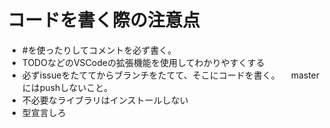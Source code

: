 # コードを書く際の注意点
* #を使ったりしてコメントを必ず書く。
* TODOなどのVSCodeの拡張機能を使用してわかりやすくする
* 必ずissueをたててからブランチをたてて、そこにコードを書く。
　masterにはpushしないこと。
* 不必要なライブラリはインストールしない
* 型宣言しろ
